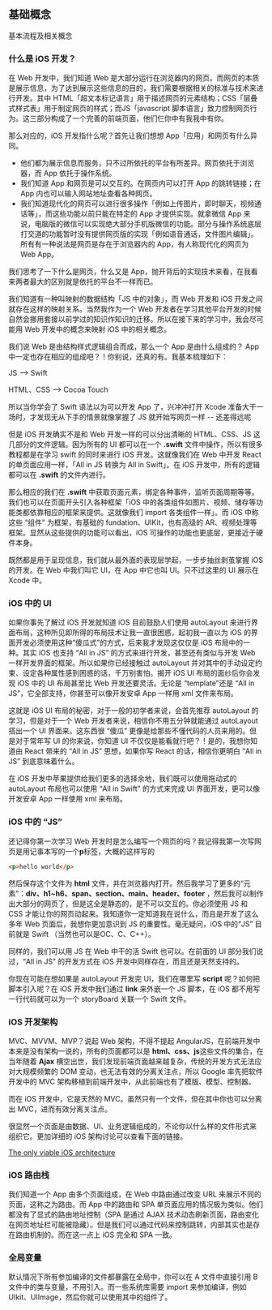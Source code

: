 ## 基础概念

基本流程及相关概念


### 什么是 iOS 开发？

在 Web 开发中，我们知道 Web 是大部分运行在浏览器内的网页。而网页的本质是展示信息，为了达到展示这些信息的目的，我们需要根据相关的标准与技术来进行开发。其中 HTML「超文本标记语言」用于描述网页的元素结构；CSS「层叠式样式表」用于制定网页的样式；而JS「javascript 脚本语言」致力控制网页行为。这三部分构成了一个完善的前端页面，他们仨你中有我我中有你。

那么对应的，iOS 开发指什么呢？首先让我们想想 App「应用」和网页有什么异同。

* 他们都为展示信息而服务，只不过所依托的平台有所差异。网页依托于浏览器，而 App 依托于操作系统。
* 我们知道 App 和网页是可以交互的。在网页内可以打开 App 的跳转链接；在 App 内也可以输入网站地址查看各种网页。
* 我们知道现代化的网页可以进行很多操作「例如上传图片，即时聊天，视频通话等」，而这些功能以前只能在特定的 App 才提供实现。就拿微信 App 来说，电脑版的微信可以实现绝大部分手机版微信的功能。部分与操作系统底层打交道的功能暂时没有提供网页版的实现「例如语音通话，文件图片编辑」。所有有一种说法是网页是存在于浏览器内的 App，有人称现代化的网页为 Web App。

我们思考了一下什么是网页，什么又是 App，抛开背后的实现技术来看，在我看来两者最大的区别就是依托的平台不一样而已。

我们知道有一种叫映射的数据结构「JS 中的对象」，而 Web 开发和 iOS 开发之间就存在这样的映射关系。当然我作为一个 Web 开发者在学习其他平台开发的时候自然会挪用套接以前学过的知识作知识的迁移。所以在接下来的学习中，我会尽可能用 Web 开发中的概念来映射 iOS 中的相关概念。


我们说 Web 是由结构样式逻辑组合而成，那么一个 App 是由什么组成的？ App 中一定也存在相应的组成吧？！你别说，还真的有。我基本梳理如下：

JS --> Swift

HTML、CSS --> Cocoa Touch


所以当你学会了 Swift 语法以为可以开发 App 了，兴冲冲打开 Xcode 准备大干一场时，才发现无从下手的情景就像掌握了 JS 就开始写网页一样 -- 还差得远呢

但是 iOS 开发确实不是和 Web 开发一样的可以分出清晰的 HTML、CSS、JS 这几部分的文件逻辑。因为所有的 UI 都可以在一个 **.swift** 文件中操作，所以有很多教程都是在学习 swift 的同时来进行 iOS 开发。这就像我们在 Web 中开发 React 的单页面应用一样，「All in JS 转换为 All in Swift」。在 iOS 开发中，所有的逻辑都可以在  **.swift**  的文件内进行。

那么相应的我们在  **.swift**  中获取页面元素，绑定各种事件，监听页面周期等等。我们也可以在页面开头引入各种框架「iOS 中的各类组件如图片、视频、储存等功能类都依靠相应的框架来提供。这就像我们 import 各类组件一样」。而 iOS 中称这些 “组件” 为框架，有基础的 fundation、UIKit，也有高级的 AR、视频处理等框架。显然从这些提供的功能可以看出，iOS 可操作的功能也更底层，更接近于硬件本身。


既然都是用于呈现信息，我们就从最外面的表现层学起，一步步抽丝剥茧掌握 iOS 的开发。在 Web 中我们叫它 UI，在 App 中它也叫 UI。只不过这里的 UI 展示在 Xcode 中。


### iOS 中的 UI

如果你事先了解过 iOS 开发就知道 iOS 目前鼓励人们使用 autoLayout 来进行界面布局，这种所见即所得的布局技术让我一直很困惑，起初我一直以为 iOS 的界面开发必须使用这种“傻瓜式”的方式，后来我才发现这仅仅是 iOS 布局中的一种。其实 iOS 也支持 “All in JS” 的方式来进行开发，甚至还有类似与开发 Web 一样开发界面的框架。所以如果你已经接触过 autoLayout 并对其中的手动设定约束、设定各种属性感到困惑的话，千万别害怕。揭开 iOS UI 布局的面纱后你会发现 iOS 中的 UI 布局甚至比 Web 开发还要灵活。无论是 “template”还是 “All in JS”，它全部支持，你甚至可以像开发安卓 App 一样用 xml 文件来布局。

这就是 iOS UI 布局的秘密，对于一般的初学者来说，会首先推荐 autoLayout 的学习，但是对于一个 Web 开发者来说，相信你不用五分钟就能通过 autoLayout 搭出一个 UI 界面来。这东西很 “傻瓜” 更像是给那些不懂代码的人员来用的。但是对于常年写 UI 的你来说，你知道 UI 不仅仅是能看就行吧？！是的，我想你知道由 React 带来的 “All in JS” 思想，如果你写 React 的话，相信你更明白 “All in JS” 到底意味着什么。

在 iOS 开发中苹果提供给我们更多的选择余地，我们既可以使用拖动式的 autoLayout 布局也可以使用 “All in Swift” 的方式来完成 UI 界面开发，更可以像开发安卓 App 一样使用 xml 来布局。

### iOS 中的 “JS”

还记得你第一次学习 Web 开发时是怎么编写一个网页的吗？我记得我第一次写网页是用记事本写的一个**p**标签，大概的这样写的

````html
<p>hello world</p>
````

然后保存这个文件为 **html** 文件，并在浏览器内打开。然后我学习了更多的“元素”：**div、h1~h6、span、section、main、header、footer** ，然后我可以制作出大部分的网页了，但是这全是静态的，是不可以交互的。你必须使用 JS 和 CSS 才能让你的网页动起来。我知道你一定知道我在说什么，而且是开发了这么多年 Web 页面后，我想你更加意识到 JS 的重要性。毫无疑问，iOS 中的“JS” 目前就是 Swift （当然也可以是OC、C、C++）。

同样的，我们可以用 JS 在 Web 中干的活 Swift 也可以。在前面的 UI 部分我们说过，“All in JS” 的开发方式在 iOS 开发中同样存在，而且还是天然支持的。

你现在可能在想如果是 autoLayout 开发完 UI，我们在哪里写 **script** 呢？如何把脚本引入呢？在 iOS 开发中我们通过 **link** 来外嵌一个 JS 脚本，在 iOS 都不用写一行代码就可以为一个 storyBoard 关联一个 Swift 文件。


### iOS 开发架构

MVC、MVVM、MVP？说起 Web 架构，不得不提起 AngularJS，在前端开发中本来是没有架构一说的，所有的页面都可以是 **html、css、js**这些文件的集合，在当年随着 **Ajax** 横空出世，我们发现前端页面越来越复杂，传统的开发方式无法应对大规模频繁的 DOM 变动，也无法有效的分离关注点，所以 Google 率先把软件开发中的 MVC 架构移植到前端开发中，从此前端也有了模版、模型、控制器。

而在 iOS 开发中，它是天然的 MVC。虽然只有一个文件，但在其中你也可以分离出 MVC，进而有效分离关注点。

很显然一个页面是由数据、UI、业务逻辑组成的，不论你以什么样的文件形式来组织它。更加详细的 iOS 架构讨论可以查看下面的链接。


[The only viable iOS architecture](https://medium.com/flawless-app-stories/the-only-viable-ios-architecture-c42f7b4c845d)

### iOS 路由栈

我们知道一个 App 由多个页面组成，在 Web 中路由通过改变 URL 来展示不同的页面，这称之为路由。而 App 中的路由和 SPA 单页面应用的情况极为类似。他们都没有了显式的路由地址控制（SPA 是通过 AJAX 技术动态刷新页面，路由变化在网页地址栏可能被隐藏）。但是我们可以通过代码来控制跳转，内部其实也是存在路由机制的。而在这一点上 iOS 完全和 SPA 一致。


### 全局变量

默认情况下所有参加编译的文件都暴露在全局中，你可以在 A 文件中直接引用 B 文件中的类与变量，不用引入。而一些系统库需要 import 来参加编译，例如 UIkit、UIImage，然后你就可以使用其中的组件了。








